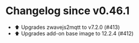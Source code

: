 # Changelog since v0.46.1
- ⬆️ Upgrades zwavejs2mqtt to v7.2.0 (#413) 
- ⬆️ Upgrades add-on base image to 12.2.4 (#412) 

